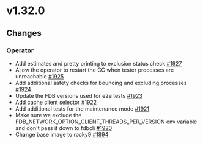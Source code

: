 # v1.32.0

## Changes

### Operator

* Add estimates and pretty printing to exclusion status check [#1927](https://github.com/FoundationDB/fdb-kubernetes-operator/pull/1927)
* Allow the operator to restart the CC when tester processes are unreachable [#1925](https://github.com/FoundationDB/fdb-kubernetes-operator/pull/1925)
* Add additional safety checks for bouncing and excluding processes [#1924](https://github.com/FoundationDB/fdb-kubernetes-operator/pull/1924)
* Update the FDB versions used for e2e tests [#1923](https://github.com/FoundationDB/fdb-kubernetes-operator/pull/1923)
* Add cache client selector [#1922](https://github.com/FoundationDB/fdb-kubernetes-operator/pull/1922)
* Add additional tests for the maintenance mode [#1921](https://github.com/FoundationDB/fdb-kubernetes-operator/pull/1921)
* Make sure we exclude the FDB_NETWORK_OPTION_CLIENT_THREADS_PER_VERSION env variable and don't pass it down to fdbcli [#1920](https://github.com/FoundationDB/fdb-kubernetes-operator/pull/1920)
* Change base image to rocky9 [#1894](https://github.com/FoundationDB/fdb-kubernetes-operator/pull/1894)
